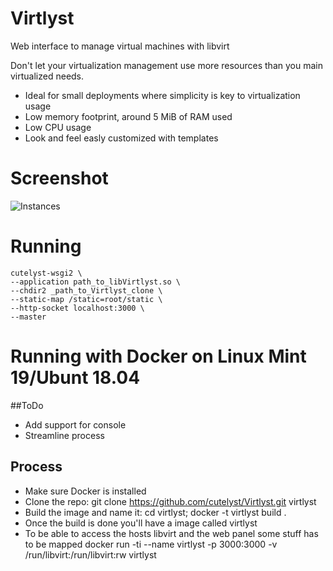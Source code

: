 # Virtlyst
Web interface to manage virtual machines with libvirt

Don't let your virtualization management use more resources than you main virtualized needs.

 * Ideal for small deployments where simplicity is key to virtualization usage
 * Low memory footprint, around 5 MiB of RAM used
 * Low CPU usage
 * Look and feel easly customized with templates
 
# Screenshot

![Instances](http://i67.tinypic.com/161yn1d.png)

# Running

    cutelyst-wsgi2 \
    --application path_to_libVirtlyst.so \
    --chdir2 _path_to_Virtlyst_clone \
    --static-map /static=root/static \
    --http-socket localhost:3000 \
    --master

# Running with Docker on Linux Mint 19/Ubunt 18.04
##ToDo
* Add support for console
* Streamline process

## Process
* Make sure Docker is installed  
* Clone the repo: git clone https://github.com/cutelyst/Virtlyst.git virtlyst
* Build the image and name it: cd virtlyst; docker -t virtlyst build .
* Once the build is done you'll have a image called virtlyst
* To be able to access the hosts libvirt and the web panel some stuff has to be mapped
  docker run -ti --name virtlyst -p 3000:3000 -v /run/libvirt:/run/libvirt:rw virtlyst
